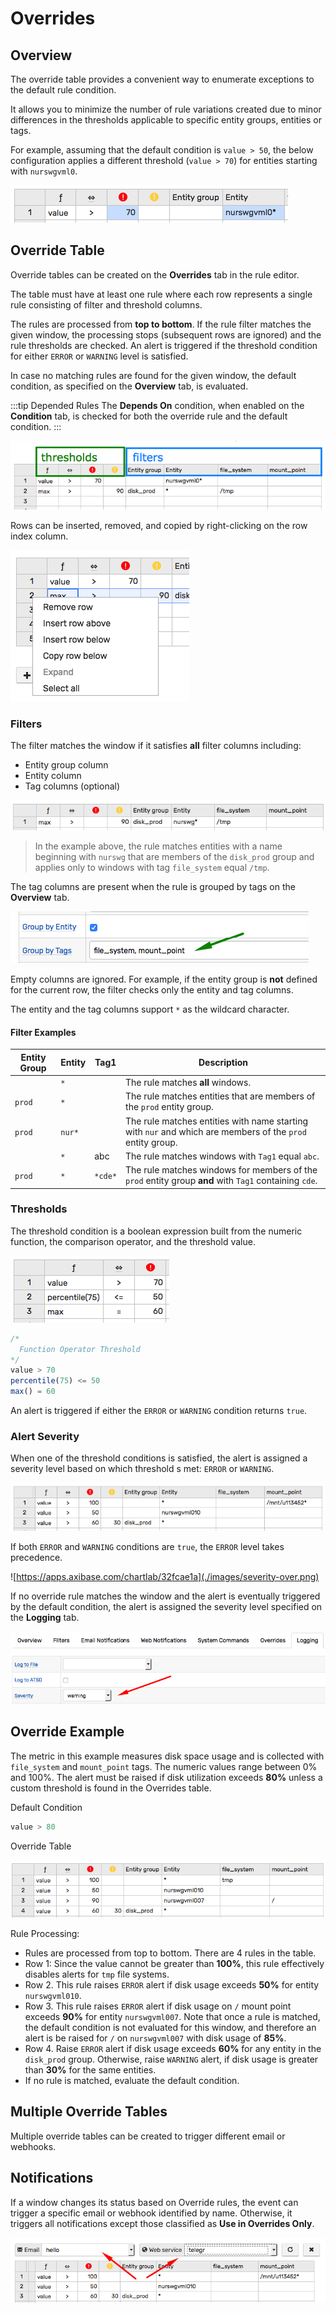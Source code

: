 # Overrides

## Overview

The override table provides a convenient way to enumerate exceptions to the default rule condition.

It allows you to minimize the number of rule variations created due to minor differences in the thresholds applicable to specific entity groups, entities or tags.

For example, assuming that the default condition is `value > 50`, the below configuration applies a different threshold (`value > 70`) for entities starting with `nurswgvml0`.

![](./images/rule-row.png)

## Override Table

Override tables can be created on the **Overrides** tab in the rule editor.

The table must have at least one rule where each row represents a single rule consisting of filter and threshold columns.

The rules are processed from **top to bottom**. If the rule filter matches the given window, the processing stops (subsequent rows are ignored) and the rule thresholds are checked. An alert is triggered if the threshold condition for either `ERROR` or `WARNING` level is satisfied.

In case no matching rules are found for the given window, the default condition, as specified on the **Overview** tab, is evaluated.

<!-- markdownlint-enable MD032 -->
:::tip Depended Rules
The **Depends On** condition, when enabled on the **Condition** tab, is checked for both the override rule and the default condition.
:::
<!-- markdownlint-disable MD031 MD032 -->

![](./images/override-columns.png)

Rows can be inserted, removed, and copied by right-clicking on the row index column.

![](./images/override-row-control.png)

### Filters

The filter matches the window if it satisfies **all** filter columns including:

* Entity group column
* Entity column
* Tag columns (optional)

![](./images/override-rule-filter.png)

> In the example above, the rule matches entities with a name beginning with `nurswg` that are members of the `disk_prod` group and applies only to windows with tag `file_system` equal `/tmp`.

The tag columns are present when the rule is grouped by tags on the **Overview** tab.

![](./images/override-tag-columns-group.png)

Empty columns are ignored. For example, if the entity group is **not** defined for the current row, the filter checks only the entity and tag columns.

The entity and the tag columns support `*` as the wildcard character.

#### Filter Examples

| Entity Group | Entity | Tag1 | Description |
|---|---|---|---|
| | `*` | | The rule matches **all** windows.|
| `prod` | `*` | | The rule matches entities that are members of the `prod` entity group.|
| `prod` | `nur*`| | The rule matches entities with name starting with `nur` and which are members of the `prod` entity group.|
|  | `*` | abc | The rule matches windows with `Tag1` equal `abc`.|
| `prod` | `*` | `*cde*` | The rule matches windows for members of the `prod` entity group **and** with `Tag1` containing `cde`.|

### Thresholds

The threshold condition is a boolean expression built from the numeric function, the comparison operator, and the threshold value.

![](./images/override-operators.png)

```javascript
/*
  Function Operator Threshold
*/
value > 70
percentile(75) <= 50
max() = 60
```

An alert is triggered if either the `ERROR` or `WARNING` condition returns `true`.

### Alert Severity

When one of the threshold conditions is satisfied, the alert is assigned a severity level based on which threshold s met: `ERROR` or `WARNING`.

![](./images/severity-rule.png)

If both `ERROR` and `WARNING` conditions are `true`, the `ERROR` level takes precedence.

![https://apps.axibase.com/chartlab/32fcae1a](./images/severity-over.png)

If no override rule matches the window and the alert is eventually triggered by the default condition, the alert is assigned the severity level specified on the **Logging** tab.

![](./images/logging-severity.png)

## Override Example

The metric in this example measures disk space usage and is collected with `file_system` and `mount_point` tags. The numeric values range between 0% and 100%. The alert must be raised if disk utilization exceeds **80%** unless a custom threshold is found in the Overrides table.

Default Condition

```java
value > 80
```

Override Table

![](./images/override-example.png)

Rule Processing:

* Rules are processed from top to bottom. There are 4 rules in the table.
* Row 1: Since the value cannot be greater than **100%**, this rule effectively disables alerts for `tmp` file systems.
* Row 2. This rule raises `ERROR` alert if disk usage exceeds **50%** for entity `nurswgvml010`.
* Row 3. This rule raises `ERROR` alert if disk usage on `/` mount point exceeds **90%** for entity `nurswgvml007`. Note that once a rule is matched, the default condition is not evaluated for this window, and therefore an alert is be raised for `/` on `nurswgvml007` with disk usage of **85%**.
* Row 4. Raise `ERROR` alert if disk usage exceeds **60%** for any entity in the `disk_prod` group. Otherwise, raise `WARNING` alert, if disk usage is greater than **30%** for the same entities.
* If no rule is matched, evaluate the default condition.

## Multiple Override Tables

Multiple override tables can be created to trigger different email or webhooks.

## Notifications

If a window changes its status based on Override rules, the event can trigger a specific email or webhook identified by name. Otherwise, it triggers all notifications except those classified as **Use in Overrides Only**.

![](./images/override-notification.png)
